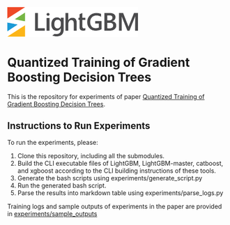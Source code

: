 <img src=https://github.com/microsoft/LightGBM/blob/master/docs/logo/LightGBM_logo_black_text.svg width=300 />

Quantized Training of Gradient Boosting Decision Trees
===============================

This is the repository for experiments of paper [Quantized Training of Gradient Boosting Decision Trees](https://openreview.net/forum?id=Cd-b50MZ0Gc&referrer=%5BAuthor%20Console%5D(%2Fgroup%3Fid%3DNeurIPS.cc%2F2022%2FConference%2FAuthors%23your-submissions)).

Instructions to Run Experiments
-------------------------------

To run the experiments, please:
1. Clone this repository, including all the submodules.
2. Build the CLI executable files of LightGBM, LightGBM-master, catboost, and xgboost according to the CLI building instructions of these tools.
3. Generate the bash scripts using experiments/generate_script.py
4. Run the generated bash script.
5. Parse the results into markdown table using experiments/parse_logs.py

Training logs and sample outputs of experiments in the paper are provided in [experiments/sample_outputs](https://github.com/Quantized-GBDT/Quantized-GBDT/tree/master/experiments/sample_outputs)
